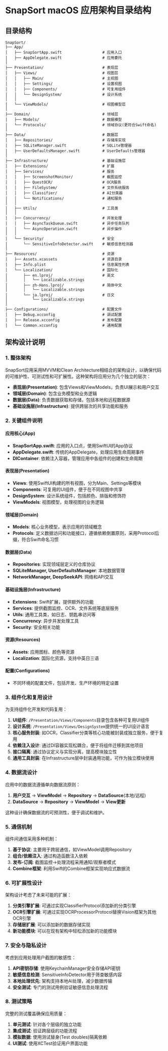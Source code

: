# SnapSort macOS 应用架构目录结构

## 目录结构

```
SnapSort/
├── App/
│   ├── SnapSortApp.swift                  # 应用入口
│   ├── AppDelegate.swift                  # 应用委托
│
├── Presentation/                          # 表现层
│   ├── Views/                             # 视图层
│   │   ├── Main/                          # 主视图
│   │   ├── Settings/                      # 设置视图
│   │   ├── Components/                    # 可复用组件
│   │   └── DesignSystem/                  # 设计系统
│   │
│   └── ViewModels/                        # 视图模型层
│
├── Domain/                                # 领域层
│   ├── Models/                            # 数据模型
│   └── Protocols/                         # 领域协议(更符合Swift命名)
│
├── Data/                                  # 数据层
│   ├── Repositories/                      # 存储库实现
│   ├── SQLiteManager.swift                # SQLite管理器
│   ├── UserDefaultsManager.swift          # UserDefaults管理器
│
├── Infrastructure/                        # 基础设施层
│   ├── Extensions/                        # 扩展
│   ├── Services/                          # 服务
│   │   ├── ScreenshotMonitor/             # 截图监控
│   │   ├── QuestOCR/                      # OCR服务
│   │   ├── FileSystem/                    # 文件系统服务
│   │   ├── Classifier/                    # AI分类器
│   │   └── Notifications/                 # 通知服务
│   │
│   ├── Utils/                             # 工具类
│   │
│   ├── Concurrency/                       # 并发处理
│   │   ├── AsyncTaskQueue.swift           # 异步任务队列
│   │   └── AsyncOperation.swift           # 异步操作
│   │
│   └── Security/                          # 安全
│       └── SensitiveInfoDetector.swift    # 敏感信息检测器
│
├── Resources/                             # 资源
│   ├── Assets.xcassets                    # 资源目录
│   ├── Info.plist                         # 信息属性列表
│   └── Localization/                      # 国际化
│       ├── en.lproj/                      # 英文
│       │   └── Localizable.strings
│       ├── zh-Hans.lproj/                 # 简体中文
│       │   └── Localizable.strings
│       └── ja.lproj/                      # 日文
│           └── Localizable.strings
│
├── Configurations/                        # 配置文件
│   ├── Debug.xcconfig                     # 调试配置
│   ├── Release.xcconfig                   # 发布配置
│   └── Common.xcconfig                    # 通用配置
```

## 架构设计说明

### 1. 整体架构

SnapSort应用采用MVVM和Clean Architecture相结合的架构设计，以确保代码的可维护性、可测试性和可扩展性。这种架构将应用分为几个独立的层次：

- **表现层(Presentation)**: 包含Views和ViewModels，负责UI展示和用户交互
- **领域层(Domain)**: 包含业务模型和业务逻辑
- **数据层(Data)**: 负责数据获取和存储，包括本地和远程数据源
- **基础设施层(Infrastructure)**: 提供跨层次的共享功能和服务

### 2. 关键组件说明

#### 应用核心(App)

- **SnapSortApp.swift**: 应用的入口点，使用SwiftUI的App协议
- **AppDelegate.swift**: 传统的AppDelegate，处理应用生命周期事件
- **DIContainer**: 依赖注入容器，管理应用中各组件的创建和生命周期

#### 表现层(Presentation)

- **Views**: 使用SwiftUI构建的所有视图，分为Main、Settings等模块
- **Components**: 可复用的UI组件，便于在不同视图中共享
- **DesignSystem**: 设计系统组件，包括颜色、排版和修饰符
- **ViewModels**: 视图模型，处理视图的业务逻辑

#### 领域层(Domain)

- **Models**: 核心业务模型，表示应用的领域概念
- **Protocols**: 定义数据访问和功能接口，遵循依赖倒置原则，采用Protocol后缀，符合Swift命名习惯

#### 数据层(Data)

- **Repositories**: 实现领域层定义的仓库协议
- **SQLiteManager, UserDefaultsManager**: 本地数据管理
- **NetworkManager, DeepSeekAPI**: 网络和API交互

#### 基础设施层(Infrastructure)

- **Extensions**: Swift扩展，提供额外的功能
- **Services**: 提供截图监控、OCR、文件系统等底层服务
- **Utils**: 通用工具类，如日志、钥匙串访问等
- **Concurrency**: 异步并发处理工具
- **Security**: 安全相关功能

#### 资源(Resources)

- **Assets**: 应用图标、颜色等资源
- **Localization**: 国际化资源，支持中英日三语

#### 配置(Configurations)

- 不同环境的配置文件，包括开发、生产环境的特定设置

### 3. 组件化和复用设计

为支持组件化开发和代码复用：

1. **UI组件**: `/Presentation/Views/Components`目录包含各种可复用UI组件
2. **设计系统**: `/Presentation/Views/DesignSystem`提供统一的UI设计语言
3. **核心服务封装**: 如OCR，Classifier分类等核心功能被封装成独立服务，便于复用
4. **依赖注入设计**: 通过DI容器实现松耦合，便于将组件迁移到其他项目
5. **接口隔离**: 通过协议定义与实现分离，提高模块独立性
6. **通用工具封装**: 在Infrastructure层中封装通用功能，可作为独立模块使用

### 4. 数据流设计

应用中的数据流遵循单向数据流原则：

1. **用户交互** → **ViewModel** → **Repository** → **DataSource**(本地/远程)
2. **DataSource** → **Repository** → **ViewModel** → **View更新**

这种设计确保数据流的可预测性，便于调试和维护。

### 5. 通信机制

组件间通信采用多种机制：

1. **基于协议**: 主要用于跨层通信，如ViewModel调用Repository
2. **组合/依赖注入**: 通过构造函数注入依赖
3. **发布-订阅**: 截图监控→处理流程采用通知/观察者模式
4. **Combine框架**: 利用Swift的Combine框架实现响应式数据流

### 6. 可扩展性设计

架构设计考虑了未来可能的扩展：

1. **分类引擎扩展**: 可通过实现ClassifierProtocol添加新的分类引擎
2. **OCR引擎扩展**: 可通过实现OCRProcessorProtocol替换Vision框架为其他OCR引擎
3. **存储层扩展**: 可以添加新的数据存储实现
4. **新功能模块**: 可以在现有架构中轻松添加新的功能模块

### 7. 安全与隐私设计

考虑到应用处理用户截图的敏感性：

1. **API密钥存储**: 使用KeychainManager安全存储API密钥
2. **敏感信息检测**: SensitiveInfoDetector用于筛查敏感内容
3. **本地处理优先**: 架构支持本地AI处理，减少数据传输
4. **安全测试**: 专门的测试用例验证敏感信息处理流程

### 8. 测试策略

完整的测试覆盖确保应用质量：

1. **单元测试**: 针对各个层级的独立功能
2. **集成测试**: 验证跨层级的功能流程
3. **模拟数据**: 使用测试替身(Test doubles)隔离依赖
4. **UI测试**: 使用XCTest验证用户界面功能

```
